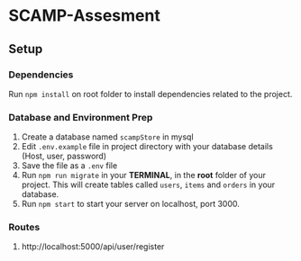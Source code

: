 # SCAMP-Assesment

## Setup

### Dependencies

Run `npm install` on root folder to install dependencies related to the project.

### Database and Environment Prep
1. Create a database named `scampStore` in mysql
2. Edit `.env.example` file in project directory with your database details (Host, user, password)
3. Save the file as a `.env` file
4. Run `npm run migrate` in your **TERMINAL**, in the **root** folder of your project. This will create tables called `users`, `items` and `orders` in your database.
5. Run `npm start` to start your server on localhost, port 3000.

### Routes
1. http://localhost:5000/api/user/register